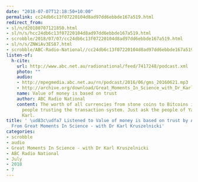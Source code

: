 ```yaml
---
date: "2018-07-07T12:18:50+10:00"
permalink: cc24db6c13f07220104d8ad97dd6ebbde167a519.html
redirect_from:
- sl/n/d20180707121850.html
- sl/n/s/hcc24db6c13f07220104d8ad97dd6ebbde167a519.html
- scrobble/2018/07/07/cc24db6c13f07220104d8ad97dd6ebbde167a519.html
- sl/n/s/ZNWiAv3ES87.html
- scrobble/ABC-Radio-National//cc24db6c13f07220104d8ad97dd6ebbde167a519.html
listen-of:
  h-cite:
    url: http://www.abc.net.au/radionational/feed/7417248/podcast.xml
    photo: ""
    audio:
    - http://mpegmedia.abc.net.au/rn/podcast/2016/06/gms_20160621.mp3
    - http://archive.org/download/Great_Moments_In_Science_with_Dr_Karl_Kruszelnicki-Podcast-by-ABC_Radio_National/Value_of_money_is_based_on_trust.mp3
    name: Value of money is based on trust
    author: ABC Radio National
    content: The worth of all currencies from stone coins to Bitcoins is based on
      people trusting the transaction system. Just ask the people of Yap, writes Dr
      Karl.
title: ' \ud83c\udfa7 Listened to Value of money is based on trust by ABC Radio National
  From Great Moments In Science - with Dr Karl Kruszelnicki'
categories:
- scrobble
- audio
- Great Moments In Science - with Dr Karl Kruszelnicki
- ABC Radio National
- July
- 2018
- 7
---
```

